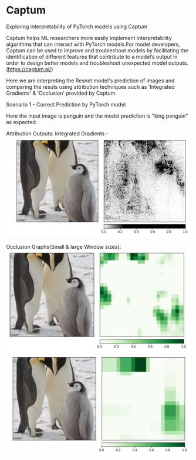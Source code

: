# Captum
Exploring interpretability of PyTorch models using Captum

Captum helps ML researchers more easily implement interpretability algorithms that can interact with PyTorch models.For model developers, Captum can be used to improve and troubleshoot models by facilitating the identification of different features that contribute to a model’s output in order to design better models and troubleshoot unexpected model outputs.(https://captum.ai/)

Here we are interpreting the Resnet model's prediction of images and comparing the resuts using attribution techniques such as 'Integrated Gradients' & 'Occlusion' provided by Captum. 

Scenario 1 - Correct Prediction by PyTorch model 

Here the input image is penguin and the model prediction is "king penguin" as expected. 

Attribution Outputs: 
Integrated Gradients - 
![image](https://github.com/arthii17/Captum/blob/main/Images/IntegratedGradient_Penguin.JPG)

Occlusion Graphs(Small & large Window sizes): 
![image](https://github.com/arthii17/Captum/blob/main/Images/OcclusionSmall_Penguin.JPG)
![image](https://github.com/arthii17/Captum/blob/main/Images/OcclusionLarge_Penguin.JPG)





